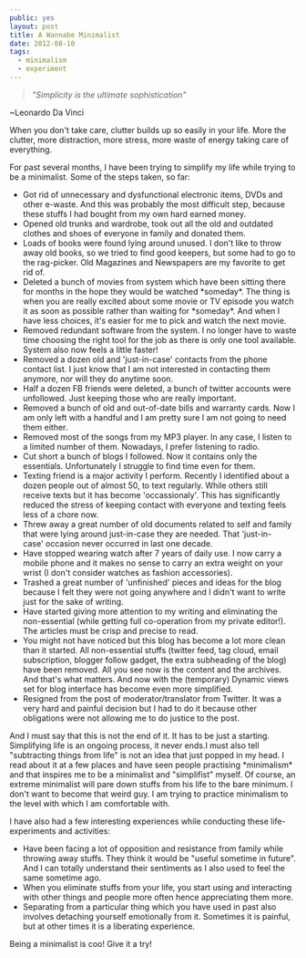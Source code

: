 ```yaml
---
public: yes
layout: post
title: A Wannabe Minimalist
date: 2012-08-10
tags:
  - minimalism
  - experiment
---
```


> _"Simplicity is the ultimate sophistication"_

~Leonardo Da Vinci

When you don't take care, clutter builds up so easily in your life. More the clutter, more distraction, more stress, more waste of energy taking care of everything.

For past several months, I have been trying to simplify my life while trying to be a minimalist. Some of the steps taken, so far:

- Got rid of unnecessary and dysfunctional electronic items, DVDs and other e-waste. And this was probably the most difficult step, because these stuffs I had bought from my own hard earned money.
- Opened old trunks and wardrobe, took out all the old and outdated clothes and shoes of everyone in family and donated them.
- Loads of books were found lying around unused. I don't like to throw away old books, so we tried to find good keepers, but some had to go to the rag-picker. Old Magazines and Newspapers are my favorite to get rid of.
- Deleted a bunch of movies from system which have been sitting there for months in the hope they would be watched \*someday\*. The thing is when you are really excited about some movie or TV episode you watch it as soon as possible rather than waiting for \*someday\*. And when I have less choices, it's easier for me to pick and watch the next movie.
- Removed redundant software from the system. I no longer have to waste time choosing the right tool for the job as there is only one tool available. System also now feels a little faster!
- Removed a dozen old and 'just-in-case' contacts from the phone contact list. I just know that I am not interested in contacting them anymore, nor will they do anytime soon.
- Half a dozen FB friends were deleted, a bunch of twitter accounts were unfollowed. Just keeping those who are really important.
- Removed a bunch of old and out-of-date bills and warranty cards. Now I am only left with a handful and I am pretty sure I am not going to need them either.
- Removed most of the songs from my MP3 player. In any case, I listen to a limited number of them. Nowadays, I prefer listening to radio.
- Cut short a bunch of blogs I followed. Now it contains only the essentials. Unfortunately I struggle to find time even for them.
- Texting friend is a major activity I perform. Recently I identified about a dozen people out of almost 50, to text regularly. While others still receive texts but it has become 'occassionaly'. This has significantly reduced the stress of keeping contact with everyone and texting feels less of a chore now.
- Threw away a great number of old documents related to self and family that were lying around just-in-case they are needed. That 'just-in-case' occasion never occurred in last one decade.
- Have stopped wearing watch after 7 years of daily use. I now carry a mobile phone and it makes no sense to carry an extra weight on your wrist (I don't consider watches as fashion accessories).
- Trashed a great number of 'unfinished' pieces and ideas for the blog because I felt they were not going anywhere and I didn't want to write just for the sake of writing.
- Have started giving more attention to my writing and eliminating the non-essential (while getting full co-operation from my private editor!). The articles must be crisp and precise to read.
- You might not have noticed but this blog has become a lot more clean than it started. All non-essential stuffs (twitter feed, tag cloud, email subscription, blogger follow gadget, the extra subheading of the blog) have been removed. All you see now is the content and the archives. And that's what matters. And now with the (temporary) Dynamic views set for blog interface has become even more simplified.
- Resigned from the post of moderator/translator from Twitter. It was a very hard and painful decision but I had to do it because other obligations were not allowing me to do justice to the post.

And I must say that this is not the end of it. It has to be just a starting. Simplifying life is an ongoing process, it never ends.I must also tell "subtracting things from life" is not an idea that just popped in my head. I read about it at a few places and have seen people practising \*minimalism\* and that inspires me to be a minimalist and "simplifist" myself. Of course, an extreme minimalist will pare down stuffs from his life to the bare minimum. I don't want to become that weird guy. I am trying to practice minimalism to the level with which I am comfortable with.

I have also had a few interesting experiences while conducting these life-experiments and activities:

- Have been facing a lot of opposition and resistance from family while throwing away stuffs. They think it would be "useful sometime in future". And I can totally understand their sentiments as I also used to feel the same sometime ago.
- When you eliminate stuffs from your life, you start using and interacting with other things and people more often hence appreciating them more.
- Separating from a particular thing which you have used in past also involves detaching yourself emotionally from it. Sometimes it is painful, but at other times it is a liberating experience.

Being a minimalist is coo! Give it a try!
